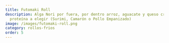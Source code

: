 ```yaml
---
title: Futomaki Roll
description: Alga Nori por fuera, por dentro arroz, aguacate y queso crema con
  proteína a elegir (Surimi, Camarón o Pollo Empanizado)
image: /images/futomaki-roll.png
category: rollos-frios
order: 5
---
```

